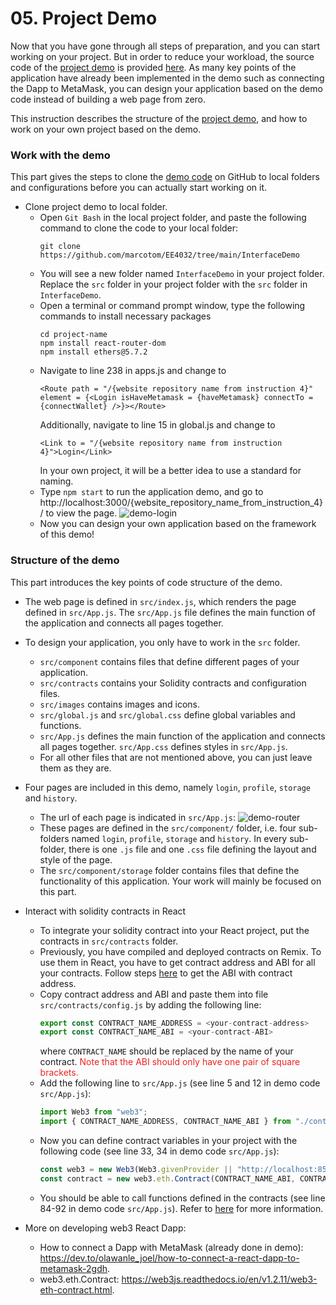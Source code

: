 
# 05. Project Demo

Now that you have gone through all steps of preparation, and you can start working on your project. But in order to reduce your workload, the source code of the [project demo](https://marcotom.github.io/EE4032/InterfaceDemo/) is provided [here](https://github.com/marcotom/EE4032/tree/main/InterfaceDemo). As many key points of the application have already been implemented in the demo such as connecting the Dapp to MetaMask, you can design your application based on the demo code instead of building a web page from zero. 

This instruction describes the structure of the [project demo](https://github.com/marcotom/EE4032/tree/main/InterfaceDemo), and how to work on your own project based on the demo. 

### Work with the demo
This part gives the steps to clone the [demo code](https://github.com/marcotom/EE4032/tree/main/InterfaceDemo) on GitHub to local folders and configurations before you can actually start working on it. 

- Clone project demo to local folder.  
  - Open ```Git Bash``` in the local project folder, and paste the following command to clone the code to your local folder:
    ```
    git clone https://github.com/marcotom/EE4032/tree/main/InterfaceDemo
    ```
  - You will see a new folder named ```InterfaceDemo``` in your project folder. Replace the ```src``` folder in your project folder with the ```src``` folder in ```InterfaceDemo```. 
  - Open a terminal or command prompt window, type the following commands to install necessary packages
    ```
    cd project-name
    npm install react-router-dom
    npm install ethers@5.7.2 
    ```
  - Navigate to line 238 in apps.js and change to
    ```
    <Route path = "/{website repository name from instruction 4}" element = {<Login isHaveMetamask = {haveMetamask} connectTo = {connectWallet} />}></Route>
    ```
    Additionally, navigate to line 15 in global.js and change to
    ```
    <Link to = "/{website repository name from instruction 4}">Login</Link>
    ```
    In your own project, it will be a better idea to use a standard for naming.
  - Type ```npm start``` to run the application demo, and go to http://localhost:3000/{website_repository_name_from_instruction_4}/ to view the page. 
    ![demo-login](https://i.postimg.cc/hjrpTG1t/demo-login.png)
  - Now you can design your own application based on the framework of this demo! 


### Structure of the demo
This part introduces the key points of code structure of the demo. 

- The web page is defined in ```src/index.js```, which renders the page defined in ```src/App.js```. The ```src/App.js``` file defines the main function of the application and connects all pages together. 
  
- To design your application, you only have to work in the ```src``` folder. 
  - ```src/component``` contains files that define different pages of your application. 
  - ```src/contracts``` contains your Solidity contracts and configuration files. 
  - ```src/images``` contains images and icons. 
  - ```src/global.js``` and ```src/global.css``` define global variables and functions. 
  - ```src/App.js``` defines the main function of the application and connects all pages together. ```src/App.css``` defines styles in ```src/App.js```. 
  - For all other files that are not mentioned above, you can just leave them as they are. 
  
- Four pages are included in this demo, namely ```login```, ```profile```, ```storage``` and ```history```. 
  - The url of each page is indicated in ```src/App.js```:
  ![demo-router](https://i.postimg.cc/nL9dMTsm/demo-router.png)
  - These pages are defined in the ```src/component/``` folder, i.e. four sub-folders named ```login```, ```profile```, ```storage``` and ```history```. In every sub-folder, there is one ```.js``` file and one ```.css``` file defining the layout and style of the page. 
  - The ```src/component/storage``` folder contains files that define the functionality of this application. Your work will mainly be focused on this part. 

- Interact with solidity contracts in React
  - To integrate your solidity contract into your React project, put the contracts in ```src/contracts``` folder. 
  - Previously, you have compiled and deployed contracts on Remix. To use them in React, you have to get contract address and ABI for all your contracts. Follow steps [here](https://ethereum.stackexchange.com/questions/3149/how-do-you-get-a-json-file-abi-from-a-known-contract-address) to get the ABI with contract address. 
  - Copy contract address and ABI and paste them into file ```src/contracts/config.js``` by adding the following line:
    ```javascript
    export const CONTRACT_NAME_ADDRESS = <your-contract-address>
    export const CONTRACT_NAME_ABI = <your-contract-ABI>
    ```
    where ```CONTRACT_NAME``` should be replaced by the name of your contract. <span style = "color: #EE2222">Note that the ABI should only have one pair of square brackets. </span>
  - Add the following line to ```src/App.js``` (see line 5 and 12 in demo code ```src/App.js```):
    ```javascript
    import Web3 from "web3";
    import { CONTRACT_NAME_ADDRESS, CONTRACT_NAME_ABI } from "./contracts/config";
    ```
  - Now you can define contract variables in your project with the following code (see line 33, 34 in demo code ```src/App.js```):
    ```javascript
    const web3 = new Web3(Web3.givenProvider || "http://localhost:8545");
    const contract = new web3.eth.Contract(CONTRACT_NAME_ABI, CONTRACT_NAME_ADDRESS);
    ```
  - You should be able to call functions defined in the contracts (see line 84-92 in demo code ```src/App.js```). Refer to [here](https://web3js.readthedocs.io/en/v1.2.11/web3-eth-contract.html#methods-mymethod-call) for more information. 

- More on developing web3 React Dapp:
  - How to connect a Dapp with MetaMask (already done in demo): https://dev.to/olawanle_joel/how-to-connect-a-react-dapp-to-metamask-2gdh. 
  - web3.eth.Contract: https://web3js.readthedocs.io/en/v1.2.11/web3-eth-contract.html. 

